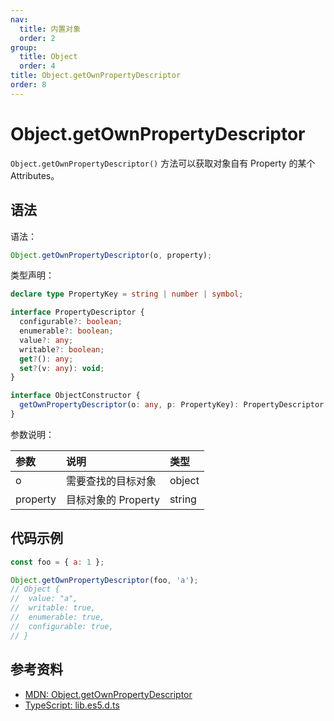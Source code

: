 ```yaml
---
nav:
  title: 内置对象
  order: 2
group:
  title: Object
  order: 4
title: Object.getOwnPropertyDescriptor
order: 8
---
```


# Object.getOwnPropertyDescriptor

`Object.getOwnPropertyDescriptor()` 方法可以获取对象自有 Property 的某个 Attributes。

## 语法

语法：

```js
Object.getOwnPropertyDescriptor(o, property);
```

类型声明：

```ts
declare type PropertyKey = string | number | symbol;

interface PropertyDescriptor {
  configurable?: boolean;
  enumerable?: boolean;
  value?: any;
  writable?: boolean;
  get?(): any;
  set?(v: any): void;
}

interface ObjectConstructor {
  getOwnPropertyDescriptor(o: any, p: PropertyKey): PropertyDescriptor | undefined;
}
```

参数说明：

| 参数     | 说明                | 类型   |
| :------- | :------------------ | :----- |
| o        | 需要查找的目标对象  | object |
| property | 目标对象的 Property | string |

## 代码示例

```js
const foo = { a: 1 };

Object.getOwnPropertyDescriptor(foo, 'a');
// Object {
// 	value: "a",
// 	writable: true,
// 	enumerable: true,
// 	configurable: true,
// }
```

## 参考资料

- [MDN: Object.getOwnPropertyDescriptor](https://developer.mozilla.org/zh-CN/docs/Web/JavaScript/Reference/Global_Objects/Object/getOwnPropertyDescriptor)
- [TypeScript: lib.es5.d.ts](https://github.com/microsoft/TypeScript/blob/main/lib/lib.es5.d.ts)
